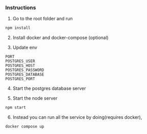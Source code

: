### Instructions

1. Go to the root folder and run

```bash
npm install
```

2. Install docker and docker-compose (optional)

3. Update env

```.env
PORT
POSTGRES_USER
POSTGRES_HOST
POSTGRES_PASSWORD
POSTGRES_DATABASE
POSTGRES_PORT
```

4. Start the postgres database server

5. Start the node server

```bash
npm start
```

6. Instead you can run all the service by doing(requires docker),

```bash
docker compose up
```
